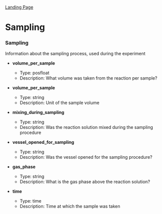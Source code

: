[Landing Page](/Readme.md)

# Sampling



### Sampling

Information about the sampling process, used during the experiment

- __volume_per_sample__
  - Type: posfloat
  - Description: What volume was taken from the reaction per sample?

- __volume_per_sample__
  - Type: string
  - Description: Unit of the sample volume

- __mixing_during_sampling__
  - Type: string 
  - Description: Was the reaction solution mixed during the sampling procedure

- __vessel_opened_for_sampling__
  - Type: string
  - Description: Was the vessel opened for the sampling procedure?

- __gas_phase__
  - Type: string
  - Description: What is the gas phase above the reaction solution?

- __time__
  - Type: time
  - Description: Time at which the sample was taken


